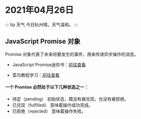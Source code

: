 # 2021年04月26日

::: tip 天气
今日杭州晴，天气温和。
:::

## JavaScript Promise 对象

Promise 对象代表了未来将要发生的事件，用来传递异步操作的消息。

- JavaScript Promise迷你书：[前往查看](http://liubin.org/promises-book/)

- 菜鸟教程学习：[前往查看](https://www.runoob.com/w3cnote/javascript-promise-object.html)


#### 一个 Promise 必然处于以下几种状态之一：
- 待定（pending） 初始状态，既没有被兑现，也没有被拒绝。
- 已兑现（fulfilled） 意味着操作成功完成。
- 已拒绝（rejected） 意味着操作失败。
